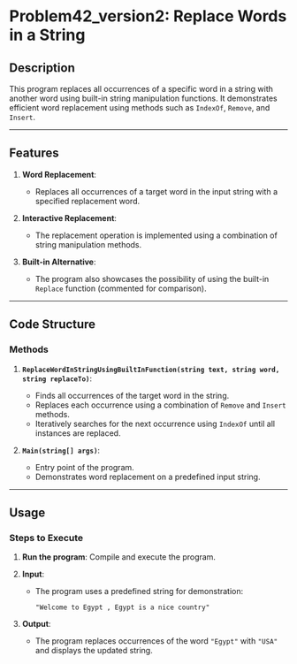 # Problem42_version2: Replace Words in a String

## Description
This program replaces all occurrences of a specific word in a string with another word using built-in string manipulation functions. It demonstrates efficient word replacement using methods such as `IndexOf`, `Remove`, and `Insert`.

---

## Features

1. **Word Replacement**:
   - Replaces all occurrences of a target word in the input string with a specified replacement word.

2. **Interactive Replacement**:
   - The replacement operation is implemented using a combination of string manipulation methods.

3. **Built-in Alternative**:
   - The program also showcases the possibility of using the built-in `Replace` function (commented for comparison).

---

## Code Structure

### Methods

1. **`ReplaceWordInStringUsingBuiltInFunction(string text, string word, string replaceTo)`**:
   - Finds all occurrences of the target word in the string.
   - Replaces each occurrence using a combination of `Remove` and `Insert` methods.
   - Iteratively searches for the next occurrence using `IndexOf` until all instances are replaced.

2. **`Main(string[] args)`**:
   - Entry point of the program.
   - Demonstrates word replacement on a predefined input string.

---

## Usage

### Steps to Execute
1. **Run the program**:
   Compile and execute the program.

2. **Input**:
   - The program uses a predefined string for demonstration:
     ```
     "Welcome to Egypt , Egypt is a nice country"
     ```

3. **Output**:
   - The program replaces occurrences of the word `"Egypt"` with `"USA"` and displays the updated string.
